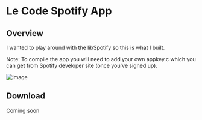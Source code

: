 # Le Code Spotify App

## Overview

I wanted to play around with the libSpotify so this is what I built.

Note: To compile the app you will need to add your own appkey.c which you can get from Spotify developer site (once you've signed up).

![image](http://f.cl.ly/items/1V3L46441b2E2y2r473e/Image%202012.08.17%2017:42:21.png)

## Download

Coming soon
